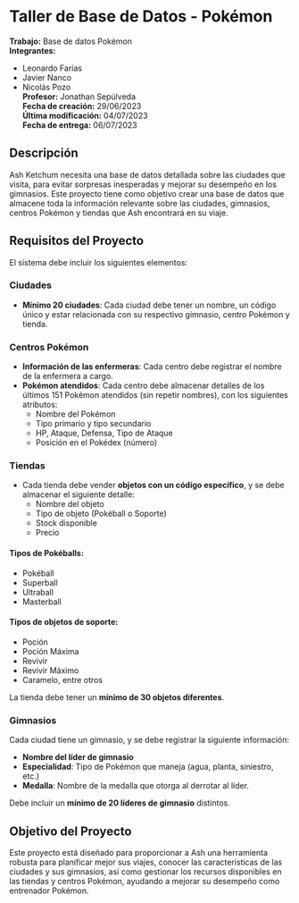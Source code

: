 # Taller de Base de Datos - Pokémon

**Trabajo:** Base de datos Pokémon  
**Integrantes:**  
- Leonardo Farías  
- Javier Nanco  
- Nicolás Pozo  
**Profesor:** Jonathan Sepúlveda  
**Fecha de creación:** 29/06/2023  
**Última modificación:** 04/07/2023  
**Fecha de entrega:** 06/07/2023  

## Descripción

Ash Ketchum necesita una base de datos detallada sobre las ciudades que visita, para evitar sorpresas inesperadas y mejorar su desempeño en los gimnasios. Este proyecto tiene como objetivo crear una base de datos que almacene toda la información relevante sobre las ciudades, gimnasios, centros Pokémon y tiendas que Ash encontrará en su viaje.

## Requisitos del Proyecto

El sistema debe incluir los siguientes elementos:

### Ciudades
- **Mínimo 20 ciudades**: Cada ciudad debe tener un nombre, un código único y estar relacionada con su respectivo gimnasio, centro Pokémon y tienda.
  
### Centros Pokémon
- **Información de las enfermeras**: Cada centro debe registrar el nombre de la enfermera a cargo.
- **Pokémon atendidos**: Cada centro debe almacenar detalles de los últimos 151 Pokémon atendidos (sin repetir nombres), con los siguientes atributos:
  - Nombre del Pokémon
  - Tipo primario y tipo secundario
  - HP, Ataque, Defensa, Tipo de Ataque
  - Posición en el Pokédex (número)

### Tiendas
- Cada tienda debe vender **objetos con un código específico**, y se debe almacenar el siguiente detalle:
  - Nombre del objeto
  - Tipo de objeto (Pokéball o Soporte)
  - Stock disponible
  - Precio

#### Tipos de Pokéballs:
- Pokéball
- Superball
- Ultraball
- Masterball

#### Tipos de objetos de soporte:
- Poción
- Poción Máxima
- Revivir
- Revivir Máximo
- Caramelo, entre otros

La tienda debe tener un **mínimo de 30 objetos diferentes**.

### Gimnasios
Cada ciudad tiene un gimnasio, y se debe registrar la siguiente información:
- **Nombre del líder de gimnasio**
- **Especialidad**: Tipo de Pokémon que maneja (agua, planta, siniestro, etc.)
- **Medalla**: Nombre de la medalla que otorga al derrotar al líder.

Debe incluir un **mínimo de 20 líderes de gimnasio** distintos.

## Objetivo del Proyecto

Este proyecto está diseñado para proporcionar a Ash una herramienta robusta para planificar mejor sus viajes, conocer las características de las ciudades y sus gimnasios, así como gestionar los recursos disponibles en las tiendas y centros Pokémon, ayudando a mejorar su desempeño como entrenador Pokémon.


